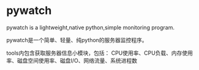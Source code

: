 pywatch
=======

pywatch is a lightweight,native python,simple monitoring program.

pywatch是一个简单、轻量、纯python的服务器监控程序。

tools内包含获取服务器信息小模块，包括：
CPU使用率、CPU负载、内存使用率、磁盘空间使用率、磁盘I/O、网络流量、系统进程数

